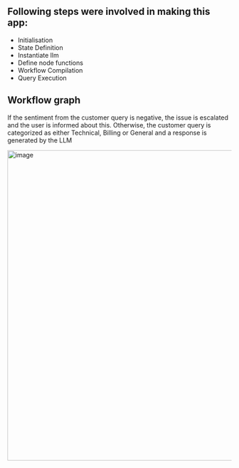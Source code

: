 ## Following steps were involved in making this app:

- Initialisation
- State Definition
- Instantiate llm
- Define node functions
- Workflow Compilation
- Query Execution

## Workflow graph

If the sentiment from the customer query is negative, the issue is escalated and the user is informed about this. Otherwise, the customer query is categorized as either Technical, Billing or General and a response is generated by the LLM

<img width="697" alt="image" src="https://github.com/user-attachments/assets/d4a8002b-8eca-4b12-9edc-f379b4019b1b" />

